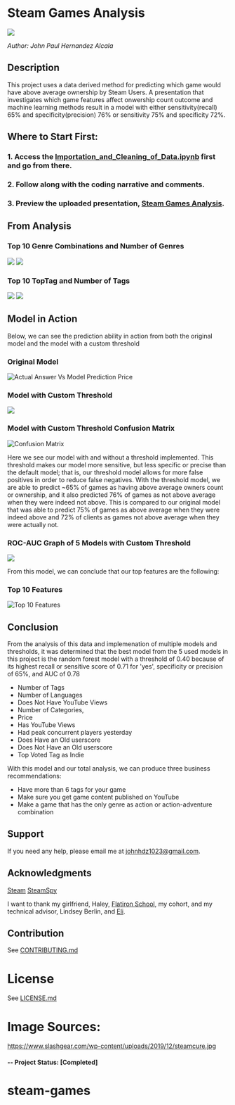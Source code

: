 # Steam Games Analysis

<img src="https://www.slashgear.com/wp-content/uploads/2019/12/steamcure.jpg">


*Author: John Paul Hernandez Alcala*

## Description 
This project uses a data derived method for predicting which game would have above average ownership by Steam Users. A presentation that investigates which game features affect onwership count outcome and machine learning methods result in a model with either sensitivity(recall) 65% and specificity(precision) 76% or sensitivity 75% and specificity 72%.

## Where to Start First:

### 1. Access the [Importation_and_Cleaning_of_Data.ipynb](https://nbviewer.jupyter.org/github/JohnPaulHernandezAlcala/steam-games/blob/main/Importation_and_Cleaning_of_Data.ipynb) first and go from there.
### 2. Follow along with the coding narrative and comments.
### 3. Preview the uploaded presentation, [Steam Games Analysis](https://github.com/JohnPaulHernandezAlcala/steam-games/blob/main/Steam%20Games%20Analysis.pdf).

## From Analysis

### Top 10 Genre Combinations and Number of Genres
![](https://github.com/JohnPaulHernandezAlcala/steam-games/blob/main/Images/Top10Genres.png)
![](https://github.com/JohnPaulHernandezAlcala/steam-games/blob/main/Images/NumOfGenresBar.png)

### Top 10 TopTag and Number of Tags
![](https://github.com/JohnPaulHernandezAlcala/steam-games/blob/main/Images/Top10Tags.png)
![](https://github.com/JohnPaulHernandezAlcala/steam-games/blob/main/Images/NumOfTagsBar.png)

## Model in Action
Below, we can see the prediction ability in action from both the original model and the model with a custom threshold

### Original Model
![Actual Answer Vs Model Prediction Price](https://github.com/JohnPaulHernandezAlcala/steam-games/blob/main/Images/FinalModelinAction.png)

### Model with Custom Threshold
![](https://github.com/JohnPaulHernandezAlcala/steam-games/blob/main/Images/FinalModelwThresholdinAction.png)

### Model with Custom Threshold Confusion Matrix
![Confusion Matrix](https://github.com/JohnPaulHernandezAlcala/steam-games/blob/main/Images/FinalModelConMatThres.png)

Here we see our model with and without a threshold implemented. This threshold makes our model more sensitive, but less specific or precise than the default model; that is, our threshold model allows for more false positives in order to reduce false negatives. With the threshold model, we are able to predict ~65% of games as having above average owners count or ownership, and it also predicted 76% of games as not above average when they were indeed not above. This is compared to our original model that was able to predict 75% of games as above average when they were indeed above and 72% of clients as games not above average when they were actually not.

### ROC-AUC Graph of 5 Models with Custom Threshold
![](https://github.com/JohnPaulHernandezAlcala/steam-games/blob/main/Images/FinalModelROC-AUC.png)

From this model, we can conclude that our top features are the following: 

### Top 10 Features
![Top 10 Features](https://github.com/JohnPaulHernandezAlcala/steam-games/blob/main/Images/Top10FeaturesfromFinalModel.png)

## Conclusion
From the analysis of this data and implemenation of multiple models and thresholds, it was determined that the best model from the 5 used models in this project is the random forest model with a threshold of 0.40 because of its highest recall or sensitive score of 0.71 for 'yes', specificity or precision of 65%, and AUC of 0.78


* Number of Tags 
* Number of Languages
* Does Not Have YouTube Views
* Number of Categories,
* Price 
* Has YouTube Views
* Had peak concurrent players yesterday
* Does Have an Old userscore
* Does Not Have an Old userscore
* Top Voted Tag as Indie

With this model and our total analysis, we can produce three business recommendations:

* Have more than 6 tags for your game
* Make sure you get game content published on YouTube
* Make a game that has the only genre as action or action-adventure combination

## Support
If you need any help, please email me at johnhdz1023@gmail.com.

## Acknowledgments
[Steam](https://store.steampowered.com/)
[SteamSpy](https://steamspy.com/)

I want to thank my girlfriend, Haley, [Flatiron School](https://flatironschool.com/), my cohort, and my technical advisor, Lindsey Berlin, and [Eli](http://linkedin.com/in/jacob-eli-thomas-4377037).

## Contribution
See [CONTRIBUTING.md](https://github.com/JohnPaulHernandezAlcala/House_Sale_Prices/blob/master/CONTRIBUTING.md)

# License
See [LICENSE.md](https://github.com/JohnPaulHernandezAlcala/House_Sale_Prices/blob/master/LICENSE.md)

# Image Sources:
https://www.slashgear.com/wp-content/uploads/2019/12/steamcure.jpg


#### -- Project Status: [Completed]
# steam-games
